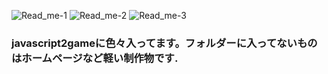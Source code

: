 
![Read_me-_1_](https://user-images.githubusercontent.com/70077254/107862369-d81ba080-6e8f-11eb-96b1-0d1c1bcc432f.png)
![Read_me-_2_](https://user-images.githubusercontent.com/70077254/110039306-62b33980-7d84-11eb-84ee-3e462b5a6605.PNG)
![Read_me-_3_](https://user-images.githubusercontent.com/70077254/110039599-d0f7fc00-7d84-11eb-9ef5-c4e02e21a6d2.PNG)
<h3>javascript2gameに色々入ってます。フォルダーに入ってないものはホームページなど軽い制作物です.</h3>

